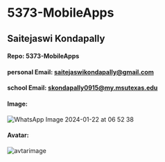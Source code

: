 # 5373-MobileApps
## Saitejaswi Kondapally
#### Repo: 5373-MobileApps
#### personal Email: saitejaswikondapally@gmail.com
#### school Email: skondapally0915@my.msutexas.edu
#### Image:

![WhatsApp Image 2024-01-22 at 06 52 38](https://github.com/saitejaswi1509/5373-MobileApps/assets/157080710/d2b44ed6-9aa0-45f1-8a77-734187fd5bf7)

#### Avatar:
![avtarimage](https://github.com/saitejaswi1509/5373-MobileApps/assets/157080710/7a086c9d-8eba-40e9-836c-88f76488ff08)
